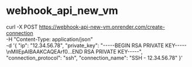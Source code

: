 # webhook_api_new_vm
curl -X POST https://webhook-api-new-vm.onrender.com/create-connection \
  -H "Content-Type: application/json" \
  -d '{
    "ip": "12.34.56.78",
    "private_key": "-----BEGIN RSA PRIVATE KEY-----\nMIIEpAIBAAKCAQEArf0...END RSA PRIVATE KEY-----",
    "connection_protocol": "ssh",
    "connection_name": "SSH - 12.34.56.78"
  }'
